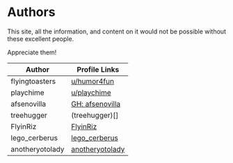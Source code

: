 # Authors

This site, all the information, and content on it would not be possible without these excellent people. 

Appreciate them!

| Author | Profile Links|
| - | - |
| flyingtoasters | [u/humor4fun](https://reddit.com/u/humor4fun) |
| playchime | [u/playchime](https://reddit.com/u/playchime) |
| afsenovilla | [GH: afsenovilla](https://github.com/afsenovilla/) |
| treehugger | (treehugger)[] |
| FlyinRiz | [FlyinRiz]() |
| lego_cerberus | [lego_cerberus]() |
| anotheryotolady | [anotheryotolady]() |